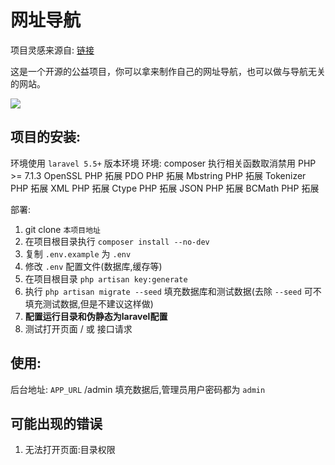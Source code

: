 # 网址导航

项目灵感来源自: [链接](https://github.com/WebStackPage/WebStackPage.github.io)

这是一个开源的公益项目，你可以拿来制作自己的网址导航，也可以做与导航无关的网站。

![](http://www.webstack.cc/assets/images/preview.gif)

## 项目的安装:
环境使用 `laravel 5.5+` 版本环境
环境:
composer 执行相关函数取消禁用
PHP >= 7.1.3
OpenSSL PHP 拓展
PDO PHP 拓展
Mbstring PHP 拓展
Tokenizer PHP 拓展
XML PHP 拓展
Ctype PHP 拓展
JSON PHP 拓展
BCMath PHP 拓展

部署:
1. git clone `本项目地址`
2. 在项目根目录执行 `composer install --no-dev`
3. 复制 `.env.example` 为 `.env`
4. 修改 `.env` 配置文件(数据库,缓存等)
5. 在项目根目录 `php artisan key:generate`
6. 执行 `php artisan migrate --seed` 填充数据库和测试数据(去除 `--seed` 可不填充测试数据,但是不建议这样做)
7. **配置运行目录和伪静态为laravel配置**
8. 测试打开页面 / 或 接口请求

## 使用:

后台地址: `APP_URL` /admin
填充数据后,管理员用户密码都为 `admin`
## 可能出现的错误
1. 无法打开页面:目录权限

